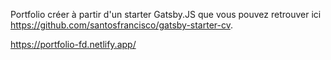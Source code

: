 Portfolio créer à partir d'un starter Gatsby.JS que vous pouvez retrouver ici https://github.com/santosfrancisco/gatsby-starter-cv.


https://portfolio-fd.netlify.app/

